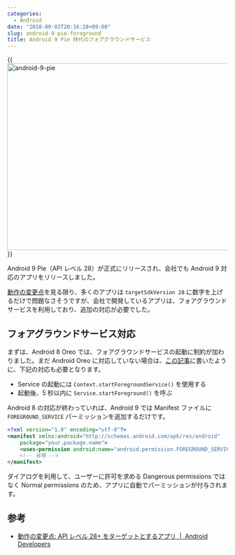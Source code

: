 ```yaml
---
categories:
  - Android
date: "2018-09-03T20:16:28+09:00"
slug: android-9-pie-foreground
title: Android 9 Pie 時代のフォアグラウンドサービス
---
```


{{<img alt="android-9-pie" src="/images/2018/09/android-9-pie.png" width="728" height="428">}}

Android 9 Pie（API レベル 28）が正式にリリースされ、会社でも Android 9 対応のアプリをリリースしました。

[動作の変更点](https://developer.android.com/about/versions/pie/android-9.0-changes-28?hl=ja)を見る限り、多くのアプリは `targetSdkVersion 28` に数字を上げるだけで問題なさそうですが、会社で開発しているアプリは、フォアグラウンドサービスを利用しており、追加の対応が必要でした。

## フォアグラウンドサービス対応

まずは、Android 8 Oreo では、フォアグラウンドサービスの起動に制約が加わりました。まだ Android Oreo に対応していない場合は、[この記事](/archives/android-oreo-notification-foreground/)に書いたように、下記の対応も必要となります。

- Service の起動には `Context.startForegroundService()` を使用する
- 起動後、5 秒以内に `Service.startForeground()` を呼ぶ

Android 8 の対応が終わっていれば、Android 9 では Manifest ファイルに `FOREGROUND_SERVICE` パーミッションを追加するだけです。

```xml
<?xml version="1.0" encoding="utf-8"?>
<manifest xmlns:android="http://schemas.android.com/apk/res/android"
    package="your.package.name">
    <uses-permission android:name="android.permission.FOREGROUND_SERVICE" />
    <!-- 省略 -->
</manifest>
```

ダイアログを利用して、ユーザーに許可を求める Dangerous permissions ではなく Normal permissions のため、アプリに自動でパーミッションが付与されます。

## 参考

- [動作の変更点: API レベル 28+ をターゲットとするアプリ  |  Android Developers](https://developer.android.com/about/versions/pie/android-9.0-changes-28?hl=ja)
